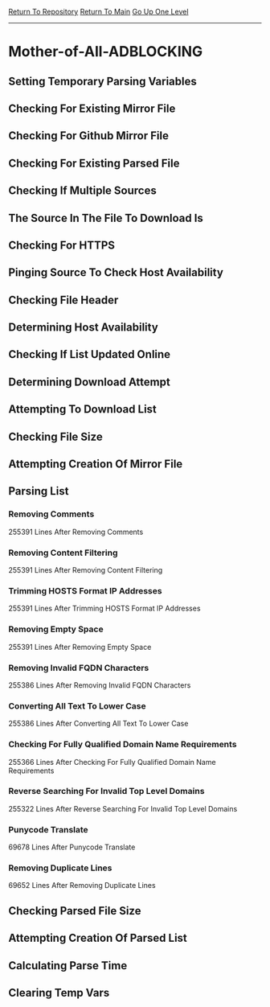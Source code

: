 [Return To Repository](https://github.com/DigitalWarrior/piholeparser/)
[Return To Main](https://github.com/DigitalWarrior/piholeparser/blob/master/RecentRunLogs/Mainlog.md)
[Go Up One Level](https://github.com/DigitalWarrior/piholeparser/blob/master/RecentRunLogs/TopLevelScripts/30-Processing-External-Blacklists.md)
____________________________________
# Mother-of-All-ADBLOCKING
## Setting Temporary Parsing Variables
## Checking For Existing Mirror File
## Checking For Github Mirror File
## Checking For Existing Parsed File
## Checking If Multiple Sources
## The Source In The File To Download Is
## Checking For HTTPS
## Pinging Source To Check Host Availability
## Checking File Header
## Determining Host Availability
## Checking If List Updated Online
## Determining Download Attempt
## Attempting To Download List
## Checking File Size
## Attempting Creation Of Mirror File
## Parsing List
### Removing Comments
255391 Lines After Removing Comments
### Removing Content Filtering
255391 Lines After Removing Content Filtering
### Trimming HOSTS Format IP Addresses
255391 Lines After Trimming HOSTS Format IP Addresses
### Removing Empty Space
255391 Lines After Removing Empty Space
### Removing Invalid FQDN Characters
255386 Lines After Removing Invalid FQDN Characters
### Converting All Text To Lower Case
255386 Lines After Converting All Text To Lower Case
### Checking For Fully Qualified Domain Name Requirements
255366 Lines After Checking For Fully Qualified Domain Name Requirements
### Reverse Searching For Invalid Top Level Domains
255322 Lines After Reverse Searching For Invalid Top Level Domains
### Punycode Translate
69678 Lines After Punycode Translate
### Removing Duplicate Lines
69652 Lines After Removing Duplicate Lines
## Checking Parsed File Size
## Attempting Creation Of Parsed List
## Calculating Parse Time
## Clearing Temp Vars
